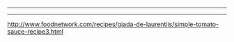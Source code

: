 ______________________________________________________________________

______________________________________________________________________

<http://www.foodnetwork.com/recipes/giada-de-laurentiis/simple-tomato-sauce-recipe3.html>
